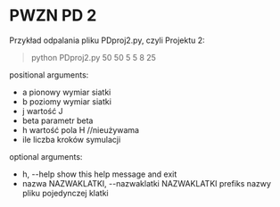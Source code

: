 # PWZN PD 2

Przykład odpalania pliku PDproj2.py, czyli Projektu 2:
> python PDproj2.py 50 50 5 5 8 25

positional arguments:
- a                     pionowy wymiar siatki
- b                     poziomy wymiar siatki
- j                     wartość J
- beta                  parametr beta
- h                     wartość pola H //nieużywama
- ile                   liczba kroków symulacji

optional arguments:
- h, --help            show this help message and exit
- nazwa NAZWAKLATKI, --nazwaklatki NAZWAKLATKI
                        prefiks nazwy pliku pojedynczej klatki
